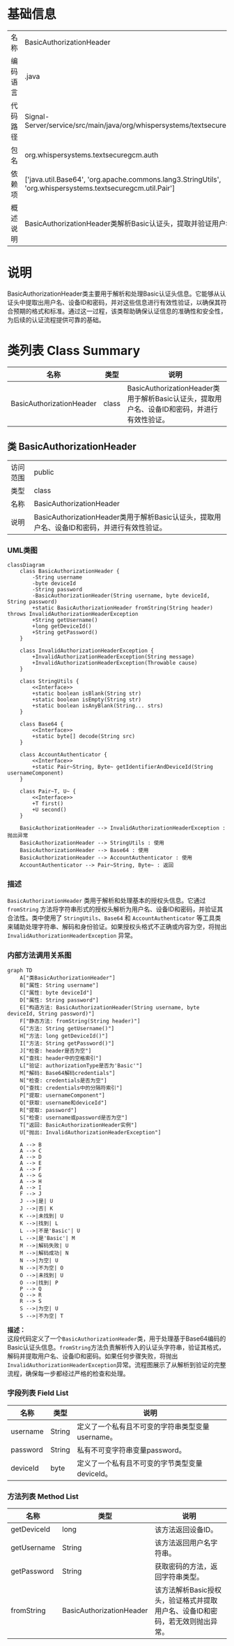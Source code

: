 # 基础信息

|      |      |
|------|------|
| 名称 | BasicAuthorizationHeader |
| 编码语言 | .java |
| 代码路径 | Signal-Server/service/src/main/java/org/whispersystems/textsecuregcm/auth/BasicAuthorizationHeader.java |
| 包名 | org.whispersystems.textsecuregcm.auth |
| 依赖项 | ['java.util.Base64', 'org.apache.commons.lang3.StringUtils', 'org.whispersystems.textsecuregcm.util.Pair'] |
| 概述说明 | BasicAuthorizationHeader类解析Basic认证头，提取并验证用户名、设备ID和密码。 |

# 说明

BasicAuthorizationHeader类主要用于解析和处理Basic认证头信息。它能够从认证头中提取出用户名、设备ID和密码，并对这些信息进行有效性验证，以确保其符合预期的格式和标准。通过这一过程，该类帮助确保认证信息的准确性和安全性，为后续的认证流程提供可靠的基础。

# 类列表 Class Summary

| 名称   | 类型  | 说明 |
|-------|------|-------------|
| BasicAuthorizationHeader | class | BasicAuthorizationHeader类用于解析Basic认证头，提取用户名、设备ID和密码，并进行有效性验证。 |



## 类 BasicAuthorizationHeader

|      |      |
|------|------|
| 访问范围 | public |
| 类型 | class |
| 名称 | BasicAuthorizationHeader |
| 说明 | BasicAuthorizationHeader类用于解析Basic认证头，提取用户名、设备ID和密码，并进行有效性验证。 |


### UML类图

```mermaid
classDiagram
    class BasicAuthorizationHeader {
        -String username
        -byte deviceId
        -String password
        -BasicAuthorizationHeader(String username, byte deviceId, String password)
        +static BasicAuthorizationHeader fromString(String header) throws InvalidAuthorizationHeaderException
        +String getUsername()
        +long getDeviceId()
        +String getPassword()
    }

    class InvalidAuthorizationHeaderException {
        +InvalidAuthorizationHeaderException(String message)
        +InvalidAuthorizationHeaderException(Throwable cause)
    }

    class StringUtils {
        <<Interface>>
        +static boolean isBlank(String str)
        +static boolean isEmpty(String str)
        +static boolean isAnyBlank(String... strs)
    }

    class Base64 {
        <<Interface>>
        +static byte[] decode(String src)
    }

    class AccountAuthenticator {
        <<Interface>>
        +static Pair~String, Byte~ getIdentifierAndDeviceId(String usernameComponent)
    }

    class Pair~T, U~ {
        <<Interface>>
        +T first()
        +U second()
    }

    BasicAuthorizationHeader --> InvalidAuthorizationHeaderException : 抛出异常
    BasicAuthorizationHeader --> StringUtils : 使用
    BasicAuthorizationHeader --> Base64 : 使用
    BasicAuthorizationHeader --> AccountAuthenticator : 使用
    AccountAuthenticator --> Pair~String, Byte~ : 返回
```

### 描述
`BasicAuthorizationHeader` 类用于解析和处理基本的授权头信息。它通过 `fromString` 方法将字符串形式的授权头解析为用户名、设备ID和密码，并验证其合法性。类中使用了 `StringUtils`、`Base64` 和 `AccountAuthenticator` 等工具类来辅助处理字符串、解码和身份验证。如果授权头格式不正确或内容为空，将抛出 `InvalidAuthorizationHeaderException` 异常。


### 内部方法调用关系图

```mermaid
graph TD
    A["类BasicAuthorizationHeader"]
    B["属性: String username"]
    C["属性: byte deviceId"]
    D["属性: String password"]
    E["构造方法: BasicAuthorizationHeader(String username, byte deviceId, String password)"]
    F["静态方法: fromString(String header)"]
    G["方法: String getUsername()"]
    H["方法: long getDeviceId()"]
    I["方法: String getPassword()"]
    J["检查: header是否为空"]
    K["查找: header中的空格索引"]
    L["验证: authorizationType是否为'Basic'"]
    M["解码: Base64解码credentials"]
    N["检查: credentials是否为空"]
    O["查找: credentials中的分隔符索引"]
    P["提取: usernameComponent"]
    Q["获取: username和deviceId"]
    R["提取: password"]
    S["检查: username或password是否为空"]
    T["返回: BasicAuthorizationHeader实例"]
    U["抛出: InvalidAuthorizationHeaderException"]

    A --> B
    A --> C
    A --> D
    A --> E
    A --> F
    A --> G
    A --> H
    A --> I
    F --> J
    J -->|是| U
    J -->|否| K
    K -->|未找到| U
    K -->|找到| L
    L -->|不是'Basic'| U
    L -->|是'Basic'| M
    M -->|解码失败| U
    M -->|解码成功| N
    N -->|为空| U
    N -->|不为空| O
    O -->|未找到| U
    O -->|找到| P
    P --> Q
    Q --> R
    R --> S
    S -->|为空| U
    S -->|不为空| T
```

**描述：**  
这段代码定义了一个`BasicAuthorizationHeader`类，用于处理基于Base64编码的Basic认证头信息。`fromString`方法负责解析传入的认证头字符串，验证其格式，解码并提取用户名、设备ID和密码。如果任何步骤失败，将抛出`InvalidAuthorizationHeaderException`异常。流程图展示了从解析到验证的完整流程，确保每一步都经过严格的检查和处理。

### 字段列表 Field List

| 名称  | 类型  | 说明 |
|-------|-------|------|
| username | String | 定义了一个私有且不可变的字符串类型变量username。 |
| password | String | 私有不可变字符串变量password。 |
| deviceId | byte | 定义了一个私有且不可变的字节类型变量deviceId。 |

### 方法列表 Method List

| 名称  | 类型  | 说明 |
|-------|-------|------|
| getDeviceId | long | 该方法返回设备ID。 |
| getUsername | String | 该方法返回用户名字符串。 |
| getPassword | String | 获取密码的方法，返回字符串类型。 |
| fromString | BasicAuthorizationHeader | 该方法解析Basic授权头，验证格式并提取用户名、设备ID和密码，若无效则抛出异常。 |




